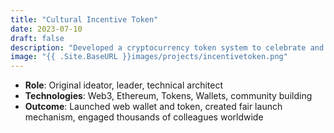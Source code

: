 ```yaml
---
title: "Cultural Incentive Token"
date: 2023-07-10
draft: false
description: "Developed a cryptocurrency token system to celebrate and incentivize Amazonian culture and leadership principles."
image: "{{ .Site.BaseURL }}images/projects/incentivetoken.png"
---
```


- **Role**: Original ideator, leader, technical architect
- **Technologies**: Web3, Ethereum, Tokens, Wallets, community building
- **Outcome**: Launched web wallet and token, created fair launch mechanism, engaged thousands of colleagues worldwide

